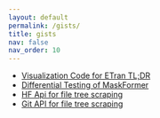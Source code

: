 ```yaml
---
layout: default
permalink: /gists/
title: gists
nav: false
nav_order: 10 
---
```


- [Visualization Code for ETran TL;DR](https://gist.github.com/AkshathRaghav/996d18cecf3ca2076d1cbd640f02420a)
- [Differential Testing of MaskFormer](https://gist.github.com/AkshathRaghav/9f81ea6f997a2972732fb3d955b5b444)
- [HF Api for file tree scraping](https://gist.github.com/AkshathRaghav/71c53be92827cef2f7ac92c6d935b698)
- [Git API for file tree scraping](https://gist.github.com/AkshathRaghav/d77727edc46e82a0c2cfd7d80603538c)
